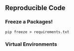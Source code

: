 ## Reproducible Code

### Freeze a Packages!
```
pip freeze > requirements.txt
```

### Virtual Environments


